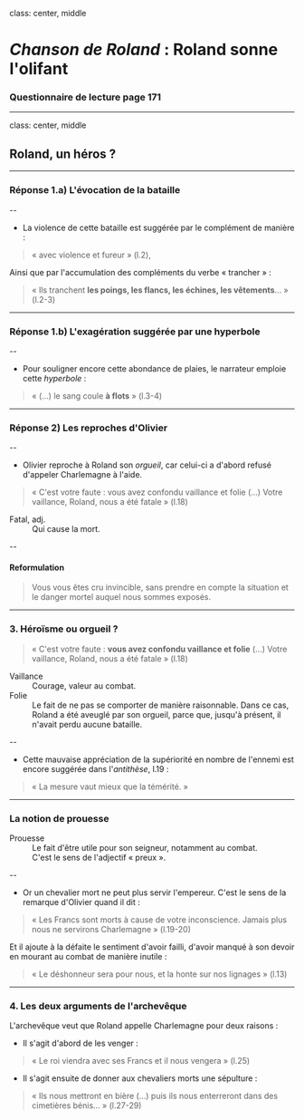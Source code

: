 class: center, middle

# *Chanson de Roland* : Roland sonne l'olifant

### Questionnaire de lecture page 171

---

class: center, middle

## Roland, un héros ?

---

### Réponse 1.a) L'évocation de la bataille

--

+ La violence de cette bataille est suggérée par le complément de manière :

> « avec violence et fureur » (l.2), 


Ainsi que par l'accumulation des compléments du verbe « trancher » :

> « Ils tranchent **les poings, les flancs, les échines, les vêtements**... » (l.2-3)

---

### Réponse 1.b) L'exagération suggérée par une hyperbole

--

+ Pour souligner encore cette abondance de plaies, le narrateur emploie cette *hyperbole* :

> « (...) le sang coule **à flots** » (l.3-4)

---

### Réponse 2) Les reproches d'Olivier

--

+ Olivier reproche à Roland son *orgueil*, car celui-ci a d'abord refusé d'appeler Charlemagne à l'aide. 

> « C'est votre faute : vous avez confondu vaillance et folie (...) Votre vaillance, Roland, nous a été fatale » (l.18)

<dl>
  <dt>Fatal, adj.</dt>
  <dd>Qui cause la mort.</dd>
</dl>

--

#### Reformulation

> Vous vous êtes cru invincible, sans prendre en compte la situation et le danger mortel auquel nous sommes exposés.

---

### 3. Héroïsme ou orgueil ?

> « C'est votre faute : **vous avez confondu vaillance et folie** (...) Votre vaillance, Roland, nous a été fatale » (l.18)

<dl>
  <dt>Vaillance</dt>
  <dd>Courage, valeur au combat.</dd>
  <dt>Folie</dt>
  <dd>Le fait de ne pas se comporter de manière raisonnable. Dans ce cas, Roland a été aveuglé par son orgueil, parce que, jusqu'à présent, il n'avait perdu aucune bataille.</dd>
</dl>

--

+ Cette mauvaise appréciation de la supériorité en nombre de l'ennemi est encore suggérée dans l'*antithèse*, l.19 :

> « La mesure vaut mieux que la témérité. »

---

### La notion de prouesse

<dl>
  <dt>Prouesse</dt>
  <dd>Le fait d'être utile pour son seigneur, notamment au combat.<br />
  C'est le sens de l'adjectif « preux ».
  </dd>
</dl>

--

+ Or un chevalier mort ne peut plus servir l'empereur. C'est le sens de la remarque d'Olivier quand il dit :

> « Les Francs sont morts à cause de votre inconscience. Jamais plus nous ne servirons Charlemagne » (l.19-20)

Et il ajoute à la défaite le sentiment d'avoir failli, d'avoir manqué à son devoir en mourant au combat de manière inutile :

> « Le déshonneur sera pour nous, et la honte sur nos lignages » (l.13)

---

### 4. Les deux arguments de l'archevêque

L'archevêque veut que Roland appelle Charlemagne pour deux raisons :

+ Il s'agit d'abord de les venger :

>  « Le roi viendra avec ses Francs et il nous vengera » (l.25)

+ Il s'agit ensuite de donner aux chevaliers morts une sépulture :

> « Ils nous mettront en bière (...) puis ils nous enterreront dans des cimetières bénis... » (l.27-29)


